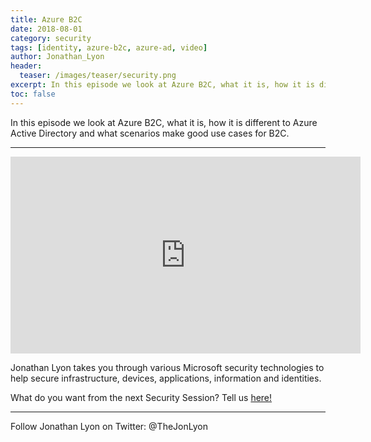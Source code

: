 ```yaml
---
title: Azure B2C
date: 2018-08-01
category: security
tags: [identity, azure-b2c, azure-ad, video]
author: Jonathan_Lyon
header:
  teaser: /images/teaser/security.png
excerpt: In this episode we look at Azure B2C, what it is, how it is different to Azure Active Directory and what scenarios make good use cases for B2C.
toc: false
---
```


In this episode we look at Azure B2C, what it is, how it is different to Azure Active Directory and what scenarios make good use cases for B2C.

----------

<iframe width="560" height="315" src="https://www.youtube.com/embed/0XbPVZzy7NA" frameborder="0" allow="autoplay; encrypted-media" allowfullscreen></iframe>


Jonathan Lyon takes you through various Microsoft security technologies to help secure infrastructure, devices, applications, information and identities. 


What do you want from the next Security Session? Tell us [here!](http://aka.ms/SecuritySessionVote)

----------

Follow Jonathan Lyon on Twitter: @TheJonLyon
